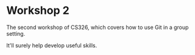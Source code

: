 # Workshop 2

The second workshop of CS326, which covers how to use Git in a group setting.

It'll surely help develop useful skills.
